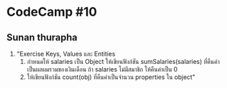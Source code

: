 # CodeCamp #10
## Sunan thurapha
1. "Exercise Keys, Values และ Entities
    1. กำหนดให้ salaries เป็น Object ให้เขียนฟังก์ชัน sumSalaries(salaries) ที่คืนค่าเป็นผลผมรวมของเงินเดือน 
    ถ้า salaries ไม่มีสมาชิก ให้คืนค่าเป็น 0
    2. ให้เขียนฟังก์ชัน count(obj) ที่คืนค่าเป็นจำนวน properties ใน object"